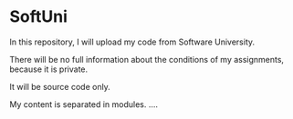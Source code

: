 # SoftUni
In this repository, I will upload my code from Software University.

There will be no full information about the conditions of my assignments, because it is private.

It will be source code only.

My content is separated in modules.
....
